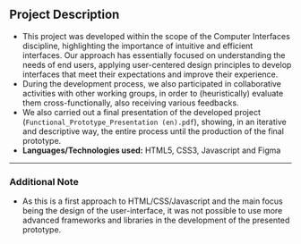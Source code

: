 ## Project Description
- This project was developed within the scope of the Computer Interfaces discipline, highlighting the importance of intuitive and efficient interfaces. Our approach has essentially focused on understanding the needs of end users, applying user-centered design principles to develop interfaces that meet their expectations and improve their experience.
- During the development process, we also participated in collaborative activities with other working groups, in order to (heuristically) evaluate them cross-functionally, also receiving various feedbacks.
- We also carried out a final presentation of the developed project (`Functional_Prototype_Presentation (en).pdf`), showing, in an iterative and descriptive way, the entire process until the production of the final prototype.
- **Languages/Technologies used:** HTML5, CSS3, Javascript and Figma
---

### Additional Note
- As this is a first approach to HTML/CSS/Javascript and the main focus being the design of the user-interface, it was not possible to use more advanced frameworks and libraries in the development of the presented prototype.





